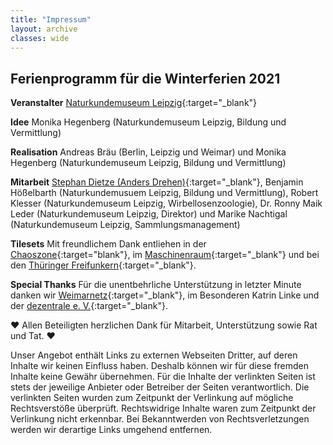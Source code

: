 ```yaml
---
title: "Impressum"
layout: archive
classes: wide
---
```

## Ferienprogramm für die Winterferien 2021

**Veranstalter** [Naturkundemuseum Leipzig](https://naturkundemuseum.leipzig.de/){:target="_blank"}

**Idee** Monika Hegenberg (Naturkundemuseum Leipzig, Bildung und Vermittlung)

**Realisation** Andreas Bräu (Berlin, Leipzig und Weimar) und Monika Hegenberg (Naturkundemuseum Leipzig, Bildung und Vermittlung)

**Mitarbeit** [Stephan Dietze (Anders Drehen)](https://www.anders-drehen.de/){:target="_blank"}, Benjamin Hößelbarth (Naturkundemusuem Leipzig, Bildung und Vermittlung), Robert Klesser (Naturkundemuseum Leipzig, Wirbellosenzoologie), Dr. Ronny Maik Leder (Naturkundemuseum Leipzig, Direktor) und Marike Nachtigal (Naturkundemuseum Leipzig, Sammlungsmanagement)

**Tilesets** Mit freundlichem Dank entliehen in der [Chaoszone](https://twitter.com/chaosz0ne?lang=de){:target="blank"}, im [Maschinenraum](https://blog.maschinenraum.tk){:target="_blank"}  und bei den [Thüringer Freifunkern](https://freifunk.net/){:target="_blank"}.

**Special Thanks** Für die unentbehrliche Unterstützung in letzter Minute danken wir [Weimarnetz](https://weimarnetz.de){:target="_blank"}, im Besonderen Katrin Linke und der [dezentrale e. V.](https://dezentrale.space){:target="_blank"}.

♥ Allen Beteiligten herzlichen Dank für Mitarbeit, Unterstützung sowie Rat und Tat. ♥


Unser Angebot enthält Links zu externen Webseiten Dritter, auf deren Inhalte wir keinen Einfluss haben. Deshalb können wir für diese fremden Inhalte keine Gewähr übernehmen. Für die Inhalte der verlinkten Seiten ist stets der jeweilige Anbieter oder Betreiber der Seiten verantwortlich. Die verlinkten Seiten wurden zum Zeitpunkt der Verlinkung auf mögliche Rechtsverstöße überprüft. Rechtswidrige Inhalte waren zum Zeitpunkt der Verlinkung nicht erkennbar. Bei Bekanntwerden von Rechtsverletzungen werden wir derartige Links umgehend entfernen.
